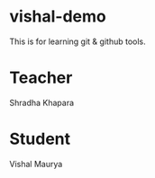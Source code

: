# vishal-demo
This is for learning git &amp; github tools. 

# Teacher
Shradha Khapara

# Student
Vishal Maurya

